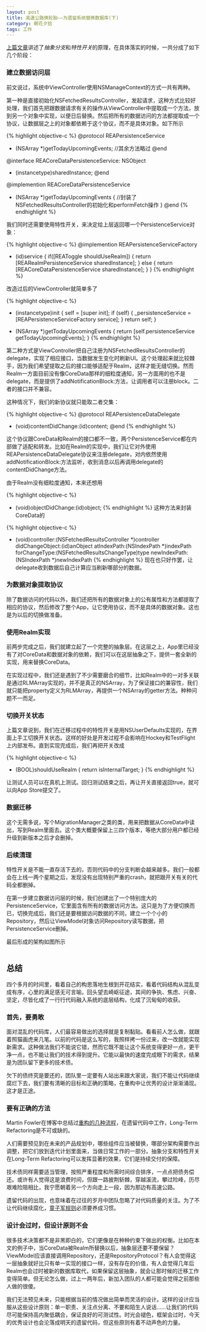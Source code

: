 ```yaml
---
layout: post
title: 高速公路换轮胎——为遗留系统替换数据库(下)
category: 朝花夕拾
tags: 工作
---
```


[上篇文章](http://xiaodao.github.io/2016/04/06/legacy-refactoring-part-1)讲述了*抽象分支*和*特性开关*的原理，在具体落实的时候，一共分成了如下几个阶段：

### 建立数据访问层 ###

前文说过，系统中ViewController使用NSManageContext的方式一共有两种。

第一种是直接初始化NSFetchedResultsController，发起请求，这种方式比较好处理，我们首先把跟数据请求有关的操作从ViewController中提取成一个方法，放到另一个对象中实现，以便日后替换。然后把所有的数据访问的方法都提取成一个协议，让数据层之上的对象都依赖于这个协议，而不是具体对象。如下所示

{% highlight objective-c %}
@protocol REAPersistenceService <NSObject>
- (NSArray *)getTodayUpcomingEvents;
//其余方法略过
@end

@interface REACoreDataPersistenceService: NSObject<REAPersistenceService>
+ (instancetype)sharedInstance;
@end

@implemention REACoreDataPersistenceService

- (NSArray *)getTodayUpcomingEvents {
  //封装了NSFetchedResultsController的初始化和performFetch操作
}
@end
{% endhighlight %}

我们同时还需要使用特性开关，来决定给上层返回哪一个PersistenceService对象：

{% highlight objective-c %}
@implemention REAPersistenceServiceFactory

+ (id<REAPersistenceService>)service {
  if([REAToggle shouldUseRealm]) {
    return [REARealmPersistenceService sharedInstance];
  } else {
    return [REACoreDataPersistenceService sharedInstance];
  }
}
{% endhighlight %}

改造过后的ViewController就简单多了

{% highlight objective-c %}
- (instancetype)init {
  self = [super init];
  if (self) {
    _persistenceService = [REAPersistenceServiceFactory service];
  }
  return self;
}

- (NSArray *)getTodayUpcomingEvents {
  return [self.persistenceService getTodayUpcomingEvents];
}
{% endhighlight %}

第二种方式是ViewController把自己注册为NSFetchedResultsController的delegate，实现了相应接口，当数据发生变化时刷新UI。这个处理起来就比较棘手，因为我们希望提取之后的接口能够适配于Realm，这样才能无缝切换。然而Realm一方面目前没有像CoreData那样的细粒度通知，另一方面用的也不是delegate，而是提供了addNotificationBlock:方法，让调用者可以注册block。二者的接口并不兼容。

这种情况下，我们的新协议就只能取二者交集：

{% highlight objective-c %}
@protocol REAPersistenceDataDelegate<NSObject>
- (void)contentDidChange:(id)content;
@end
{% endhighlight %}

这个协议跟CoreData和Realm的接口都不一致，两个PersistenceService都在内部做了适配和转发。比如在Realm的实现中，我们让它对外使用REAPersistenceDataDelegate协议来注册delegate，对内依然使用addNotificationBlock:方法监听，收到消息以后再调用delegate的contentDidChange方法。

由于Realm没有细粒度通知，本来还想用

{% highlight objective-c %}
- (void)objectDidChange:(id)object;
{% endhighlight %}
这种方法来封装CoreData的

{% highlight objective-c %}
- (void)controller:(NSFetchedResultsController *)controller
        didChangeObject:(id)anObject
        atIndexPath:(NSIndexPath *)indexPath
        forChangeType:(NSFetchedResultsChangeType)type
        newIndexPath:(NSIndexPath *)newIndexPath
{% endhighlight %}
现在也只好作罢，让delegate收到数据后自己计算应当刷新哪部分的数据。

### 为数据对象提取协议 ###

除了数据访问的代码以外，我们还把所有的数据对象上的公有属性和方法都提取了相应的协议，然后修改了整个App，让它使用协议，而不是具体的数据对象。这也是为以后的切换做准备。

### 使用Realm实现 ###

前两步完成之后，我们就建立起了一个完整的抽象层。在这层之上，App里已经没有了对CoreData和数据对象的依赖，我们可以在这层抽象之下，提供一套全新的实现，用来替换CoreData。

在实现过程中，我们还是遇到了不少需要磨合的细节，比如Realm中的一对多关联是通过RLMArray实现的，并不是真正的NSArray，为了保证接口的兼容性，我们就只能把property定义为RLMArray，再提供一个NSArray的getter方法。种种问题不一而足。

### 切换开关状态 ###

上篇文章说到，我们在迁移过程中的特性开关是用NSUserDefaults实现的，在界面上手工切换开关状态。这样的好处是开发过程不会影响在Hockey和TestFlight上内部发布。直到实现完成后，我们再把开关改成

{% highlight objective-c %}
+ (BOOL)shouldUseRealm
{
  return isInternalTarget;
}
{% endhighlight %}

让测试人员可以在真机上测试。回归测试结束之后，再让开关直接返回true，就可以向App Store提交了。

### 数据迁移 ###

这个无需多说，写个MigrationManager之类的类，用来把数据从CoreData中读出，写到Realm里面去。这个类大概要保留上三四个版本，等绝大部分用户都已经升级到新版本之后才会删掉。

### 后续清理 ###

特性开关是不能一直存活下去的，否则代码中的分支判断会越来越多。我们一般都会在上线一两个星期之后，发现没有出现特别严重的crash，就把跟开关有关的代码全都删掉。

在第一步建立数据访问层的时候，我们创建出了一个特别庞大的PersistenceService，它里面含有所有的数据访问方法。这只是为了方便切换而已，切换完成后，我们还是要根据访问数据的不同，建立一个个小的Repository，然后让ViewModel对象访问Repository读写数据，把PersistenceService删掉。

最后形成的架构如图所示

<img src="/assets/images/clean_architecture.png" alt="" class="large">

## 总结 ##

四个多月的时间里，看着自己的构思落地生根到开花结实，看着代码结构从混乱变成有序，心里的满足感无可言喻。回头望去崎岖征途，其间的争执、焦虑、兴奋、坚定，尽皆化成了一行行代码融入系统的底层结构，化成了沉甸甸的收获。

### 首先，要勇敢 ###

面对混乱的代码库，人们最容易做出的选择就是复制黏贴。看看前人怎么做，就跟着照猫画虎来几笔。以前的代码是这么写的，我照样拷一份过来，改一改就能实现新需求。这种做法我们不能说它错，然而它既不能让这个系统变得更好一点，更干净一点，也不能让我们的技术得到提升。它能以最快的速度完成眼下的需求，结果是为团队留下更多的技术债。

欠下的债终究是要还的，团队里一定要有人站出来跟大家说，我们不能让代码继续腐烂下去，我们要有清晰的目标和正确的策略，在重构中让优秀的设计渐渐涌现。这才是正途。

### 要有正确的方法 ###

Martin Fowler在博客中总结过[重构的几种流程](http://martinfowler.com/articles/workflowsOfRefactoring)，在遗留代码中工作，Long-Term Refactoring是不可或缺的。

人们需要预见到在未来的产品规划中，哪些组件应当被替换，哪部分架构需要作出调整，把它们放到迭代计划里面来，当做日常工作的一部分。抽象分支和特性开关在Long-Term Refactoring可以发挥显著的效果，它们是持续交付的保障。

技术债同样需要适当管理，按照严重程度和所需时间综合排序，一点点把债务偿还。或许有人觉得这是浪费时间，但跟一路披荆斩棘，穿越溪流，攀过险峰，历尽艰难险阻相比，我宁愿朝着另一个方向走上一段，因为那边有高速公路。

遗留代码的出现，也意味着在过往的岁月中团队忽略了对代码质量的关注。为了不让代码继续腐化，[童子军规则](http://programmer.97things.oreilly.com/wiki/index.php/The_Boy_Scout_Rule)必须要养成习惯。

### 设计会过时，但设计原则不会 ###

很多技术决策都不是非黑即白的，它们更像是在种种约束下做出的权衡。比如在本文的例子中，当CoreData被Realm所替换以后，抽象层还要不要保留？ViewModel应该直接调用Repository，还是RepositoryProtocol？有人会觉得这一层抽象就好比只有单一实现的接口一样，没有存在的价值，有人会觉得几年后Realm也会过时被新的数据库取代，如果保留这层抽象，就会让那时候的迁移工作变得简单。但无论怎么做，过上一两年后，新加入团队的人都可能会觉得之前那些人做的很傻。

我们无法预见未来，只能根据当前的情况做出简单而灵活的设计。这样的设计应当服从这些设计原则：单一职责、关注点分离、不要和陌生人说话……让我们的代码尽可能保持高内聚低耦合，保证良好的可测试性。时光会褪色，框架会过时，今天的优秀设计也会沦落成明天的遗留代码，但这些原则有着不动声色的力量。
